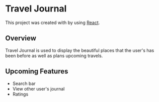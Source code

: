 # Travel Journal

This project was created with by using [React](https://reactjs.org/).

## Overview

Travel Journal is used to display the beautiful places that the user's has been before as well as plans upcoming travels.

## Upcoming Features
* Search bar
* View other user's journal
* Ratings

